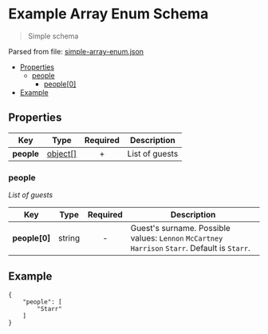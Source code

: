 # __Example Array Enum Schema__
> Simple schema

Parsed from file: [simple-array-enum.json](https://github.com/McCastles/JMC/blob/master/examples/simple/simple-array-enum.json)
* [Properties](#properties)
	* [people](#people)
		* [people[0]](#people)
* [Example](#example)
## __Properties__

|Key|Type|Required|Description|
|-|:-:|:-:|-|
|__people__|[object[]](#people)|+|List of guests|
### __people__
_List of guests_

|Key|Type|Required|Description|
|-|:-:|:-:|-|
|__people[0]__|string|-|Guest's surname. Possible values: `Lennon` `McCartney` `Harrison` `Starr`. Default is `Starr`.|
## __Example__
```
{
    "people": [
        "Starr"
    ]
}
```